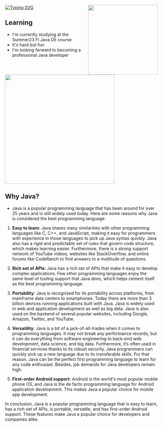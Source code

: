 <a href="https://git.io/typing-svg"><img src="https://readme-typing-svg.demolab.com?font=Fira+Code&pause=1000&random=false&width=435&lines=Hi!+I'm+Ilia+and+I'm+learning+Java+;It's+a+lovely+day%2C+isn't+it%3F" alt="Typing SVG" /></a>
<img align='right' src="https://media1.giphy.com/media/bGgsc5mWoryfgKBx1u/giphy.gif?cid=ecf05e47io04r3u8as7k2i5ububzdgn9s3r4tgkaojey18g5&ep=v1_gifs_search&rid=giphy.gif&ct=g" width="230">

## Learning

* I'm currently studying at the Summer23 FI Java DE course
* It's hard but fun
* I'm looking forward to becoming a professional Java developer

<img align='center' src="https://media0.giphy.com/media/2IudUHdI075HL02Pkk/giphy.gif?cid=ecf05e47o8ke0epmx19h55r06vaqixnrly4o2ewotybbmmje&ep=v1_gifs_search&rid=giphy.gif&ct=g" width="360">

## Why Java?
* Java is a popular programming language that has been around for over 25 years and is still widely used today. Here are some reasons why Java is considered the best programming language:

1. **Easy to learn**: Java shares many similarities with other programming languages like C, C++, and JavaScript, making it easy for programmers with experience in those languages to pick up Java syntax quickly. Java also has a rigid and predictable set of rules that govern code structure, which makes learning easier. Furthermore, there is a strong support network of YouTube videos, websites like StackOverflow, and online forums like CodeRanch to find answers to a multitude of questions.

2. **Rich set of APIs**: Java has a rich set of APIs that make it easy to develop complex applications. Few other programming languages enjoy the same level of tooling support that Java does, which helps cement itself as the best programming language.

3. **Portability**: Java is recognized for its portability across platforms, from mainframe data centers to smartphones. Today there are more than 3 billion devices running applications built with Java. Java is widely used in web and application development as well as big data. Java is also used on the backend of several popular websites, including Google, Amazon, Twitter, and YouTube.

4. **Versatility**: Java is a bit of a jack-of-all-trades when it comes to programming languages. It may not break any performance records, but it can do everything from software engineering to back-end web development, data science, and big data. Furthermore, it’s often used in financial services thanks to its robust security. Java programmers can quickly pick up a new language due to its transferable skills. For that reason, Java can be the perfect first programming language to learn for any code enthusiast. Besides, job demands for Java developers remain high.

5. **First-order Android support**: Android is the world's most popular mobile phone OS, and Java is the de facto programming language for Android application development. This makes Java a popular choice for mobile app development.

In conclusion, Java is a popular programming language that is easy to learn, has a rich set of APIs, is portable, versatile, and has first-order Android support. These features make Java a popular choice for developers and companies alike.


<!--
**KorostovIlia/KorostovIlia** is a ✨ _special_ ✨ repository because its `README.md` (this file) appears on your GitHub profile.

Here are some ideas to get you started:

- 🔭 I’m currently working on ...
- 🌱 I’m currently learning ...
- 👯 I’m looking to collaborate on ...
- 🤔 I’m looking for help with ...
- 💬 Ask me about ...
- 📫 How to reach me: ...
- 😄 Pronouns: ...
- ⚡ Fun fact: ...
-->
